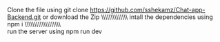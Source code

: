 Clone the file using git clone https://github.com/sshekamz/Chat-app-Backend.git or download the Zip
\\\\\\\\\\\\\\\\\\\\\\\\\\\\
intall the dependencies using npm i
\\\\\\\\\\\\\\\\\\\\\\\\\\\\\\\\\\\\\\\
run the server using npm run dev
